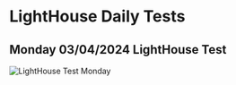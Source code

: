 # LightHouse Daily Tests

## Monday 03/04/2024 LightHouse Test

![LightHouse Test Monday](../odd-duck/img/lighthouse%20lab%20week3%20monday.PNG)